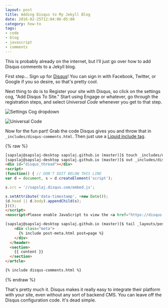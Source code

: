 ```yaml
---
layout: post
title: Adding Disqus to My Jekyll Blog
date: 2016-02-25T12:04:06-05:00
category: how-to
tags:
- code
- blog
- javascript
- comments
---
```


This is probably already on the internet, but I'll just go over how to add Disqus comments to a Jekyll blog.

First step... Sign up for [Disqus](https://disqus.com)! You can sign in with Facebook, Twitter, or Google if you so desire, so that's pretty cool.

Next thing to do is to Register your site with Disqus, so click on the settings cog, "Add Disqus To Site." Start using Engage or whatever, go through the registration steps, and select *Universal Code* whenever you get to that step.

![Settings Cog dropdown](http://i.imgur.com/HGh7eOO.png)

![Universal Code](http://i.imgur.com/MlhsnGl.png)

Now for the fun part! Grab the code Disqus gives you and throw that in `_includes/disqus-comments.html`. Then just use a [Liquid include tag](http://jekyllrb.com/docs/templates/#includes).

{% raw %}
```html
[sapslaj@sapslaj-desktop sapslaj.github.io (master)]$ touch _includes/disqus-comments.html
[sapslaj@sapslaj-desktop sapslaj.github.io (master)]$ out _includes/disqus-comments.html
<div id="disqus_thread"></div>
<script>
(function() { // DON'T EDIT BELOW THIS LINE
var d = document, s = d.createElement('script');

s.src = '//sapslaj.disqus.com/embed.js';

s.setAttribute('data-timestamp', +new Date());
(d.head || d.body).appendChild(s);
})();
</script>
<noscript>Please enable JavaScript to view the <a href="https://disqus.com/?ref_noscript" rel="nofollow">comments powered by Disqus.</a></noscript>
```


```html
[sapslaj@sapslaj-desktop sapslaj.github.io (master)]$ tail _layouts/post.html
    <div class="meta">
      {% include post-meta.html post=page %}
    </div>
  </header>
  <section>
    {{ content }}
  </section>
</artcle>

{% include disqus-comments.html %}

```
{% endraw %}

That's pretty much it. Disqus makes it really easy to integrate their platform with your site, even without any sort of backend CMS. You can leave off the Disqus configuration code. It's dead simple.
